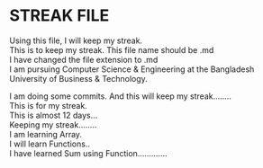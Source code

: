 # STREAK FILE

Using this file, I will keep my streak. <br>
This is to keep my streak. This file name should be .md <br>
I have changed the file extension to .md <br>
I am pursuing Computer Science & Engineering at the Bangladesh University of Business & Technology.

I am doing some commits. And this will keep my streak........ <br>
This is for my streak. <br>
This is almost 12 days... <br>
Keeping my streak........ <br>
I am learning Array.<br>
I will learn Functions.. <br>
I have learned Sum using Function.............<br>
